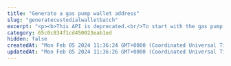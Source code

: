 ```yaml
---
title: "Generate a gas pump wallet address"
slug: "generatecustodialwalletbatch"
excerpt: "<p><b>This API is deprecated.<br/>To start with the gas pump, use the <a href=\"#operation/PrecalculateGasPumpAddresses\">API for precalculating the gas pump addresses</a>.</b></p><br/>\n<p><b>2 credits per API call</b></p>\n<p>Generate new gas pump smart contract address on the blockchain. This address enables custodial providers to receive native assets, ERC20 / ERC721 / ERC1155 tokens on behalf of their customers on dedicated blockchain address, but in the same time it can initiate transfer of those assets away. Gas required for the transfer from that address is going to be deducted from the providers address - the one, which was used to generate the address on the blockchain.</p>\n<p>This operation deploys a smart contract on the blockchain.</p>\n<p>For paid plans, it is possible to pay for the gas costs - you don't have to provide private key or signatureId. Blockchain fees will be covered by your credits.</p>\n<p>This API is supported for the following blockchains:</p>\n<ul>\n<li>BNB Smart Chain</li>\n<li>Celo</li>\n<li>Ethereum</li>\n<li>Harmony</li>\n<li>Klaytn</li>\n<li>Polygon</li>\n<li>TRON</li>\n<li>XinFin</li>\n</ul>"
category: 65c0c834f1cd450023eab1ed
hidden: false
createdAt: "Mon Feb 05 2024 11:36:24 GMT+0000 (Coordinated Universal Time)"
updatedAt: "Mon Feb 05 2024 11:36:26 GMT+0000 (Coordinated Universal Time)"
---
```

